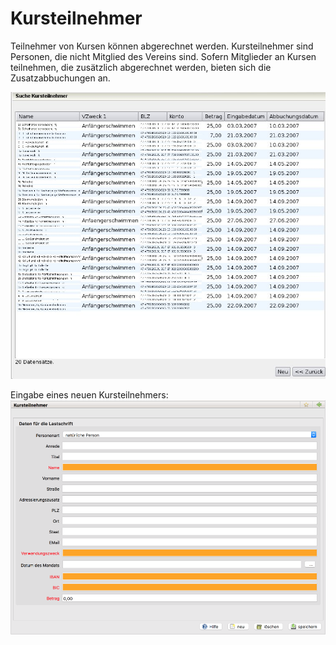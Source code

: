 # Kursteilnehmer

Teilnehmer von Kursen können abgerechnet werden. Kursteilnehmer sind Personen, die nicht Mitglied des Vereins sind. Sofern Mitglieder an Kursen teilnehmen, die zusätzlich abgerechnet werden, bieten sich die Zusatzabbuchungen an.

![](../assets/kursteilnehmerliste.jpg)

Eingabe eines neuen Kursteilnehmers:![](../assets/kursteilnehmerneu.png)


